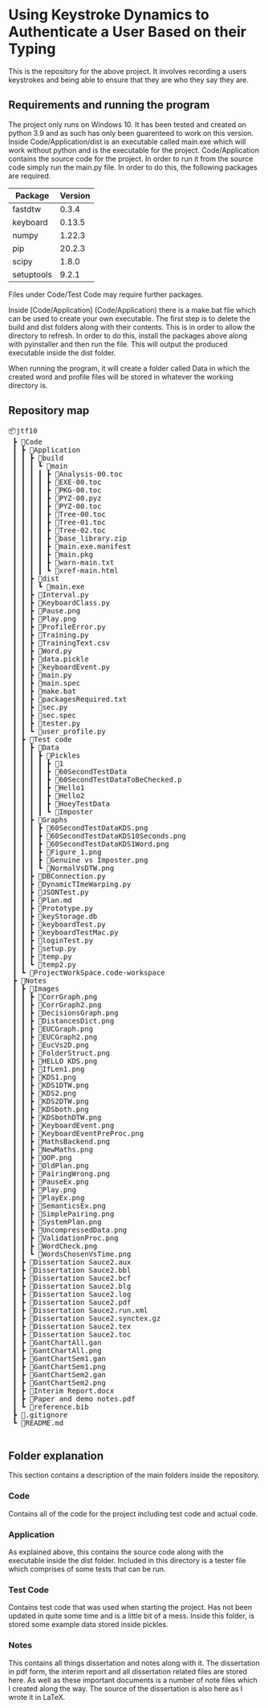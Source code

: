 # Using Keystroke Dynamics to Authenticate a User Based on their Typing

This is the repository for the above project. It involves recording a users keystrokes and being able to ensure that they are who they say they are.


## Requirements and running the program

The project only runs on Windows 10. It has been tested and created on python 3.9 and as such has only been guarenteed to work on this version. Inside Code/Application/dist is an executable called main.exe which will work without python and is the executable for the project. Code/Application contains the source code for the project. In order to run it from the source code simply run the main.py file. In order to do this, the following packages are required.

| Package      | Version |
| ----------- | ----------- |
| fastdtw    | 0.3.4 |
| keyboard   | 0.13.5 |
| numpy      | 1.22.3 |
| pip        | 20.2.3 |
| scipy      | 1.8.0 |
| setuptools | 9.2.1 |

Files under Code/Test Code may require further packages. 

Inside [Code/Application] (Code/Application) there is a make.bat file which can be used to create your own executable. The first step is to delete the build and dist folders along with their contents. This is in order to allow the directory to refresh. In order to do this, install the packages above along with pyinstaller and then run the file. This will output the produced executable inside the dist folder.

When running the program, it will create a folder called Data in which the created word and profile files will be stored in whatever the working directory is.

## Repository map
<pre>
📦jtf10
 ┣ 📂Code
 ┃ ┣ 📂Application
 ┃ ┃ ┣ 📂build
 ┃ ┃ ┃ ┗ 📂main
 ┃ ┃ ┃ ┃ ┣ 📜Analysis-00.toc
 ┃ ┃ ┃ ┃ ┣ 📜EXE-00.toc
 ┃ ┃ ┃ ┃ ┣ 📜PKG-00.toc
 ┃ ┃ ┃ ┃ ┣ 📜PYZ-00.pyz
 ┃ ┃ ┃ ┃ ┣ 📜PYZ-00.toc
 ┃ ┃ ┃ ┃ ┣ 📜Tree-00.toc
 ┃ ┃ ┃ ┃ ┣ 📜Tree-01.toc
 ┃ ┃ ┃ ┃ ┣ 📜Tree-02.toc
 ┃ ┃ ┃ ┃ ┣ 📜base_library.zip
 ┃ ┃ ┃ ┃ ┣ 📜main.exe.manifest
 ┃ ┃ ┃ ┃ ┣ 📜main.pkg
 ┃ ┃ ┃ ┃ ┣ 📜warn-main.txt
 ┃ ┃ ┃ ┃ ┗ 📜xref-main.html
 ┃ ┃ ┣ 📂dist
 ┃ ┃ ┃ ┗ 📜main.exe
 ┃ ┃ ┣ 📜Interval.py
 ┃ ┃ ┣ 📜KeyboardClass.py
 ┃ ┃ ┣ 📜Pause.png
 ┃ ┃ ┣ 📜Play.png
 ┃ ┃ ┣ 📜ProfileError.py
 ┃ ┃ ┣ 📜Training.py
 ┃ ┃ ┣ 📜TrainingText.csv
 ┃ ┃ ┣ 📜Word.py
 ┃ ┃ ┣ 📜data.pickle
 ┃ ┃ ┣ 📜keyboardEvent.py
 ┃ ┃ ┣ 📜main.py
 ┃ ┃ ┣ 📜main.spec
 ┃ ┃ ┣ 📜make.bat
 ┃ ┃ ┣ 📜packagesRequired.txt
 ┃ ┃ ┣ 📜sec.py
 ┃ ┃ ┣ 📜sec.spec
 ┃ ┃ ┣ 📜tester.py
 ┃ ┃ ┗ 📜user_profile.py
 ┃ ┣ 📂Test code
 ┃ ┃ ┣ 📂Data
 ┃ ┃ ┃ ┣ 📂Pickles
 ┃ ┃ ┃ ┃ ┣ 📜1
 ┃ ┃ ┃ ┃ ┣ 📜60SecondTestData
 ┃ ┃ ┃ ┃ ┣ 📜60SecondTestDataToBeChecked.p
 ┃ ┃ ┃ ┃ ┣ 📜Hello1
 ┃ ┃ ┃ ┃ ┣ 📜Hello2
 ┃ ┃ ┃ ┃ ┣ 📜HoeyTestData
 ┃ ┃ ┃ ┃ ┗ 📜Imposter
 ┃ ┃ ┣ 📂Graphs
 ┃ ┃ ┃ ┣ 📜60SecondTestDataKDS.png
 ┃ ┃ ┃ ┣ 📜60SecondTestDataKDS10Seconds.png
 ┃ ┃ ┃ ┣ 📜60SecondTestDataKDS1Word.png
 ┃ ┃ ┃ ┣ 📜Figure_1.png
 ┃ ┃ ┃ ┣ 📜Genuine vs Imposter.png
 ┃ ┃ ┃ ┗ 📜NormalVsDTW.png
 ┃ ┃ ┣ 📜DBConnection.py
 ┃ ┃ ┣ 📜DynamicTImeWarping.py
 ┃ ┃ ┣ 📜JSONTest.py
 ┃ ┃ ┣ 📜Plan.md
 ┃ ┃ ┣ 📜Prototype.py
 ┃ ┃ ┣ 📜keyStorage.db
 ┃ ┃ ┣ 📜keyboardTest.py
 ┃ ┃ ┣ 📜keyboardTestMac.py
 ┃ ┃ ┣ 📜loginTest.py
 ┃ ┃ ┣ 📜setup.py
 ┃ ┃ ┣ 📜temp.py
 ┃ ┃ ┗ 📜temp2.py
 ┃ ┗ 📜ProjectWorkSpace.code-workspace
 ┣ 📂Notes
 ┃ ┣ 📂Images
 ┃ ┃ ┣ 📜CorrGraph.png
 ┃ ┃ ┣ 📜CorrGraph2.png
 ┃ ┃ ┣ 📜DecisionsGraph.png
 ┃ ┃ ┣ 📜DistancesDict.png
 ┃ ┃ ┣ 📜EUCGraph.png
 ┃ ┃ ┣ 📜EUCGraph2.png
 ┃ ┃ ┣ 📜EucVs2D.png
 ┃ ┃ ┣ 📜FolderStruct.png
 ┃ ┃ ┣ 📜HELLO KDS.png
 ┃ ┃ ┣ 📜IfLen1.png
 ┃ ┃ ┣ 📜KDS1.png
 ┃ ┃ ┣ 📜KDS1DTW.png
 ┃ ┃ ┣ 📜KDS2.png
 ┃ ┃ ┣ 📜KDS2DTW.png
 ┃ ┃ ┣ 📜KDSboth.png
 ┃ ┃ ┣ 📜KDSbothDTW.png
 ┃ ┃ ┣ 📜KeyboardEvent.png
 ┃ ┃ ┣ 📜KeyboardEventPreProc.png
 ┃ ┃ ┣ 📜MathsBackend.png
 ┃ ┃ ┣ 📜NewMaths.png
 ┃ ┃ ┣ 📜OOP.png
 ┃ ┃ ┣ 📜OldPlan.png
 ┃ ┃ ┣ 📜PairingWrong.png
 ┃ ┃ ┣ 📜PauseEx.png
 ┃ ┃ ┣ 📜Play.png
 ┃ ┃ ┣ 📜PlayEx.png
 ┃ ┃ ┣ 📜SemanticsEx.png
 ┃ ┃ ┣ 📜SimplePairing.png
 ┃ ┃ ┣ 📜SystemPlan.png
 ┃ ┃ ┣ 📜UncompressedData.png
 ┃ ┃ ┣ 📜ValidationProc.png
 ┃ ┃ ┣ 📜WordCheck.png
 ┃ ┃ ┗ 📜WordsChosenVsTime.png
 ┃ ┣ 📜Dissertation Sauce2.aux
 ┃ ┣ 📜Dissertation Sauce2.bbl
 ┃ ┣ 📜Dissertation Sauce2.bcf
 ┃ ┣ 📜Dissertation Sauce2.blg
 ┃ ┣ 📜Dissertation Sauce2.log
 ┃ ┣ 📜Dissertation Sauce2.pdf
 ┃ ┣ 📜Dissertation Sauce2.run.xml
 ┃ ┣ 📜Dissertation Sauce2.synctex.gz
 ┃ ┣ 📜Dissertation Sauce2.tex
 ┃ ┣ 📜Dissertation Sauce2.toc
 ┃ ┣ 📜GantChartAll.gan
 ┃ ┣ 📜GantChartAll.png
 ┃ ┣ 📜GantChartSem1.gan
 ┃ ┣ 📜GantChartSem1.png
 ┃ ┣ 📜GantChartSem2.gan
 ┃ ┣ 📜GantChartSem2.png
 ┃ ┣ 📜Interim Report.docx
 ┃ ┣ 📜Paper and demo notes.pdf
 ┃ ┗ 📜reference.bib
 ┣ 📜.gitignore
 ┗ 📜README.md
 </pre>

 ## Folder explanation
This section contains a description of the main folders inside the repository.

### Code
Contains all of the code for the project including test code and actual code.

### Application
As explained above, this contains the source code along with the executable inside the dist folder. Included in this directory is a tester file which comprises of some tests that can be run.

### Test Code 
Contains test code that was used when starting the project. Has not been updated in quite some time and is a little bit of a mess. Inside this folder, is stored some example data stored inside pickles.

### Notes
This contains all things dissertation and notes along with it. The dissertation in pdf form, the interim report and all dissertation related files are stored here. As well as these important documents is a number of note files which I created along the way. The source of the dissertation is also here as I wrote it in LaTeX.

